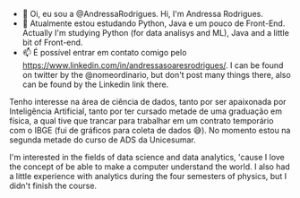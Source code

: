 - 👋 Oi, eu sou a @AndressaRodrigues. Hi, I'm Andressa Rodrigues.
- 🌱 Atualmente estou estudando Python, Java e um pouco de Front-End. Actually I'm studying Python (for data analisys and ML), Java and a little bit of Front-end.
- 📫 É possível entrar em contato comigo pelo https://www.linkedin.com/in/andressasoaresrodrigues/. I can be found on twitter by the @nomeordinario, but don't post many things there, also can be found by the Linkedin link there.

Tenho interesse na área de ciência de dados, tanto por ser apaixonada por Inteligência Artificial, tanto por ter cursado metade de uma graduação em física, a qual tive que trancar para trabalhar em um contrato temporário com o IBGE (fui de gráficos para coleta de dados 😅).
No momento estou na segunda metade do curso de ADS da Unicesumar.

I'm interested in the fields of data science and data analytics, 'cause I love the concept of be able to make a computer understand the world. I also had a little experience with analytics during the four semesters of physics, but I didn't finish the course.
